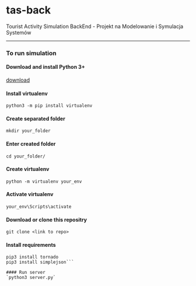 # tas-back
Tourist Activity Simulation BackEnd - Projekt na Modelowanie i Symulacja Systemów



---
### To run simulation

#### Download and install Python 3+
[download](https://www.python.org/downloads/)

#### Install virtualenv
`python3 -m pip install virtualenv`

#### Create separated folder
`mkdir your_folder`

#### Enter created folder
`cd your_folder/`

#### Create virtualenv
`python -m virtualenv your_env`

#### Activate virtualenv
`your_env\Scripts\activate`

#### Download or clone this repositry
`git clone <link to repo>`

#### Install requirements
```pip3 install simpy
pip3 install tornado
pip3 install simplejson```

#### Run server
`python3 server.py`
